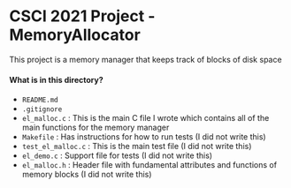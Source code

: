 # CSCI 2021 Project - MemoryAllocator

This project is a memory manager that keeps track of blocks of disk space

#### What is in this directory?
<ul>
  <li>  <code>README.md</code>
  <li>  <code>.gitignore</code>
  <li>  <code>el_malloc.c</code> : This is the main C file I wrote which contains all of the main functions for the memory manager
  
  <li>  <code>Makefile</code> : Has instructions for how to run tests (I did not write this)
  <li>  <code>test_el_malloc.c</code> : This is the main test file (I did not write this)
  <li>  <code>el_demo.c</code> : Support file for tests (I did not write this)
  <li>  <code>el_malloc.h</code> : Header file with fundamental attributes and functions of memory blocks (I did not write this)
</ul>
